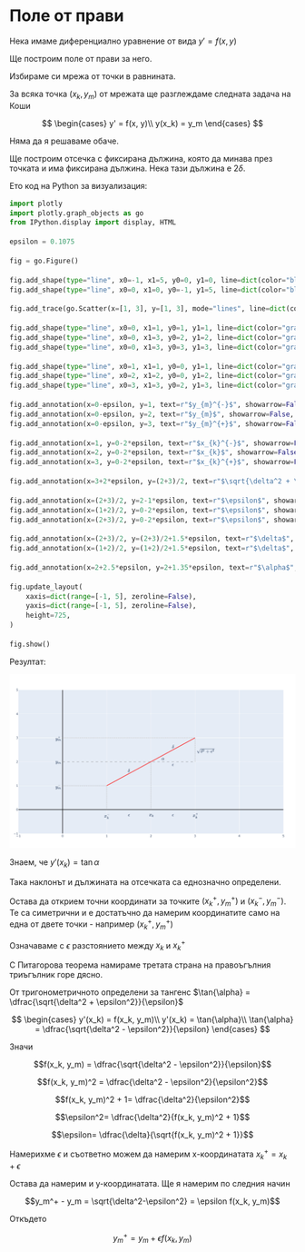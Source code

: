 # Поле от прави

Нека имаме диференциално уравнение от вида $y' = f(x, y)$

Ще построим поле от прави за него.

Избираме си мрежа от точки в равнината.

За всяка точка $(x_k, y_m)$ от мрежата ще разглеждаме следната задача на Коши

$$
\begin{cases}
y' = f(x, y)\\
y(x_k) = y_m
\end{cases}
$$

Няма да я решаваме обаче.

Ще построим отсечка с фиксирана дължина, която да минава през точката и има фиксирана дължина. Нека тази дължина е $2\delta$.

Ето код на Python за визуализация:

```python
import plotly
import plotly.graph_objects as go
from IPython.display import display, HTML

epsilon = 0.1075

fig = go.Figure()

fig.add_shape(type="line", x0=-1, x1=5, y0=0, y1=0, line=dict(color="black", width=2))
fig.add_shape(type="line", x0=0, x1=0, y0=-1, y1=5, line=dict(color="black", width=2))

fig.add_trace(go.Scatter(x=[1, 3], y=[1, 3], mode="lines", line=dict(color="red", width=2)))

fig.add_shape(type="line", x0=0, x1=1, y0=1, y1=1, line=dict(color="gray", width=1, dash="dot"))
fig.add_shape(type="line", x0=0, x1=3, y0=2, y1=2, line=dict(color="gray", width=1, dash="dash"))
fig.add_shape(type="line", x0=0, x1=3, y0=3, y1=3, line=dict(color="gray", width=1, dash="dot"))

fig.add_shape(type="line", x0=1, x1=1, y0=0, y1=1, line=dict(color="gray", width=1, dash="dot"))
fig.add_shape(type="line", x0=2, x1=2, y0=0, y1=2, line=dict(color="gray", width=1, dash="dot"))
fig.add_shape(type="line", x0=3, x1=3, y0=2, y1=3, line=dict(color="gray", width=1, dash="dot"))

fig.add_annotation(x=0-epsilon, y=1, text=r"$y_{m}^{-}$", showarrow=False, font=dict(size=16))
fig.add_annotation(x=0-epsilon, y=2, text=r"$y_{m}$", showarrow=False, font=dict(size=16))
fig.add_annotation(x=0-epsilon, y=3, text=r"$y_{m}^{+}$", showarrow=False, font=dict(size=16))

fig.add_annotation(x=1, y=0-2*epsilon, text=r"$x_{k}^{-}$", showarrow=False, font=dict(size=16))
fig.add_annotation(x=2, y=0-2*epsilon, text=r"$x_{k}$", showarrow=False, font=dict(size=16))
fig.add_annotation(x=3, y=0-2*epsilon, text=r"$x_{k}^{+}$", showarrow=False, font=dict(size=16))

fig.add_annotation(x=3+2*epsilon, y=(2+3)/2, text=r"$\sqrt{\delta^2 + \epsilon^2}$", showarrow=False, font=dict(size=16))

fig.add_annotation(x=(2+3)/2, y=2-1*epsilon, text=r"$\epsilon$", showarrow=False, font=dict(size=16))
fig.add_annotation(x=(1+2)/2, y=0-2*epsilon, text=r"$\epsilon$", showarrow=False, font=dict(size=16))
fig.add_annotation(x=(2+3)/2, y=0-2*epsilon, text=r"$\epsilon$", showarrow=False, font=dict(size=16))

fig.add_annotation(x=(2+3)/2, y=(2+3)/2+1.5*epsilon, text=r"$\delta$", showarrow=False, font=dict(size=16))
fig.add_annotation(x=(1+2)/2, y=(1+2)/2+1.5*epsilon, text=r"$\delta$", showarrow=False, font=dict(size=16))

fig.add_annotation(x=2+2.5*epsilon, y=2+1.35*epsilon, text=r"$\alpha$", showarrow=False, font=dict(size=16))

fig.update_layout(
    xaxis=dict(range=[-1, 5], zeroline=False),
    yaxis=dict(range=[-1, 5], zeroline=False),
    height=725,
)

fig.show()
```

Резултат:

![Picture](поле_от_прави_теория_визуализация.png)

Знаем, че $y'(x_k) = \tan{\alpha}$

Така наклонът и дължината на отсечката са еднозначно определени.

Остава да открием точни координати за точките $(x_k^+, y_m^+)$ и $(x_k^-, y_m^-)$. Те са симетрични и е достатъчно да намерим координатите само на една от двете точки - например $(x_k^+, y_m^+)$

Означаваме с $\epsilon$ разстоянието между $x_k$ и $x_k^+$

С Питагорова теорема намираме третата страна на правоъгълния триъгълник горе дясно.

От тригонометричното определени за тангенс $\tan{\alpha} = \dfrac{\sqrt{\delta^2 + \epsilon^2}}{\epsilon}$

$$
\begin{cases}
y'(x_k) = f(x_k, y_m)\\
y'(x_k) = \tan{\alpha}\\
\tan{\alpha} = \dfrac{\sqrt{\delta^2 - \epsilon^2}}{\epsilon}
\end{cases}
$$

Значи

$$f(x_k, y_m) = \dfrac{\sqrt{\delta^2 - \epsilon^2}}{\epsilon}$$

$$f(x_k, y_m)^2 = \dfrac{\delta^2 - \epsilon^2}{\epsilon^2}$$

$$f(x_k, y_m)^2 + 1= \dfrac{\delta^2}{\epsilon^2}$$

$$\epsilon^2= \dfrac{\delta^2}{f(x_k, y_m)^2 + 1}$$

$$\epsilon= \dfrac{\delta}{\sqrt{f(x_k, y_m)^2 + 1}}$$

Намерихме $\epsilon$ и съответно можем да намерим x-координатата $x_k^+ = x_k + \epsilon$

Остава да намерим и y-координатата. Ще я намерим по следния начин

$$y_m^+ - y_m = \sqrt{\delta^2-\epsilon^2} = \epsilon f(x_k, y_m)$$

Откъдето

$$y_m^+ = y_m + \epsilon f(x_k, y_m)$$
